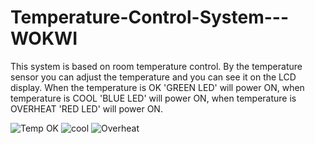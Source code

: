 # Temperature-Control-System---WOKWI
This system is based on room temperature control. By the temperature sensor you can adjust the temperature and you can see it on the LCD display. When the temperature is OK 'GREEN LED' will power ON, when temperature is COOL 'BLUE LED' will power ON, when temperature is OVERHEAT 'RED LED' will power ON.


![Temp OK](https://github.com/user-attachments/assets/d2385195-ac2e-407a-833e-d0e0baee3a47)
![cool](https://github.com/user-attachments/assets/4c636339-c83a-4ea7-9639-1ba874f7d9f0)
![Overheat](https://github.com/user-attachments/assets/ef4ff8d7-048d-4367-a10f-5f1d1b1e72b1)

